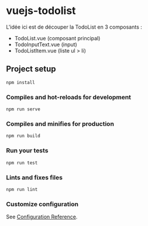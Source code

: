 # vuejs-todolist

L'idée ici est de découper la TodoList en 3 composants :

* TodoList.vue (composant principal)
* TodoInputText.vue (input)
* TodoListItem.vue (liste ul > li)

## Project setup
```
npm install
```

### Compiles and hot-reloads for development
```
npm run serve
```

### Compiles and minifies for production
```
npm run build
```

### Run your tests
```
npm run test
```

### Lints and fixes files
```
npm run lint
```

### Customize configuration
See [Configuration Reference](https://cli.vuejs.org/config/).
